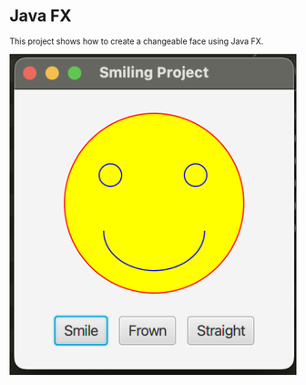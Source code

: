 # Java FX

This project shows how to create a changeable face using Java FX.

![smile.png](smile.png)